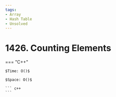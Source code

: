 ```yaml
---
tags:
- Array
- Hash Table
- Unsolved
---
```



# 1426. Counting Elements

=== "C++"

    $Time: O()$

    $Space: O()$

    ``` c++
    ```